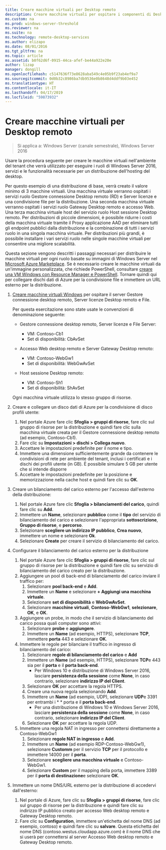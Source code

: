 ```yaml
---
title: Creare macchine virtuali per Desktop remoto
description: Creare macchine virtuali per ospitare i componenti di Desktop remoto nel cloud.
ms.custom: na
ms.prod: windows-server-threshold
ms.reviewer: na
ms.suite: na
ms.technology: remote-desktop-services
ms.author: elizapo
ms.date: 08/01/2016
ms.tgt_pltfrm: na
ms.topic: article
ms.assetid: b0f62d6f-0915-44ca-afef-be44a922e20e
author: lizap
manager: dongill
ms.openlocfilehash: c5147636f73e8628aba549c4e05b9f23ab4ef9a7
ms.sourcegitcommit: 0d0b32c8986ba7db9536e0b8648d4ddf9b03e452
ms.translationtype: HT
ms.contentlocale: it-IT
ms.lasthandoff: 04/17/2019
ms.locfileid: "59873932"
---
```

# <a name="create-virtual-machines-for-remote-desktop"></a>Creare macchine virtuali per Desktop remoto

>Si applica a: Windows Server (canale semestrale), Windows Server 2016

Usare la procedura seguente per creare le macchine virtuali nell'ambiente del tenant che verrà utilizzato per eseguire i ruoli di Windows Server 2016, servizi e le funzionalità necessarie per un distribuzione dell'hosting del desktop.   
  
Per questo esempio di una distribuzione di base, verrà creato il valore minimo di 3 macchine virtuali. Una macchina virtuale verranno ospitati i servizi ruolo Gestore connessione Desktop remoto (RD) e Server licenze e una condivisione file per la distribuzione. Una seconda macchina virtuale verranno ospitati i servizi ruolo Gateway Desktop remoto e accesso Web.  Una terza macchina virtuale host del servizio ruolo Host sessione Desktop remoto. Per distribuzioni di piccole dimensioni, è possibile ridurre i costi della macchina virtuale tramite il Proxy applicazione AAD per eliminare tutti gli endpoint pubblici dalla distribuzione e la combinazione di tutti i servizi ruolo in una singola macchina virtuale. Per distribuzioni più grandi, è possibile installare i vari servizi ruolo nelle singole macchine virtuali per consentire una migliore scalabilità.  
  
Questa sezione vengono descritti i passaggi necessari per distribuire le macchine virtuali per ogni ruolo basate su immagini di Windows Server nel [Microsoft Azure Marketplace](https://azure.microsoft.com/marketplace/). Se è necessario creare le macchine virtuali da un'immagine personalizzata, che richiede PowerShell, consultare [creare una VM Windows con Resource Manager e PowerShell](https://azure.microsoft.com/documentation/articles/virtual-machines-windows-ps-create/). Tornare quindi qui per collegare dischi dati di Azure per la condivisione file e immettere un URL esterno per la distribuzione.  
  
1.  [Creare macchine virtuali Windows](https://azure.microsoft.com/documentation/articles/virtual-machines-windows-hero-tutorial/) per ospitare il server Gestore connessione desktop remoto, Server licenze Desktop remoto e File.  
  
    Per questa esercitazione sono state usate le convenzioni di denominazione seguente:  
    - Gestore connessione desktop remoto, Server licenze e File Server:   
        - VM: Contoso-Cb1  
        - Set di disponibilità: CbAvSet    
    - Accesso Web desktop remoto e Server Gateway Desktop remoto:   
        - VM: Contoso-WebGw1  
        - Set di disponibilità: WebGwAvSet  
          
    - Host sessione Desktop remoto:   
        - VM: Contoso-Sh1  
        - Set di disponibilità: ShAvSet  
          
    Ogni macchina virtuale utilizza lo stesso gruppo di risorse.  
2.  Creare e collegare un disco dati di Azure per la condivisione di disco profili utente:  
    1.  Nel portale Azure fare clic **Sfoglia > gruppi di risorse**, fare clic sul gruppo di risorse per la distribuzione e quindi fare clic sulla macchina virtuale creata per il Gestore connessione desktop remoto (ad esempio, Contoso-Cb1).  
    2.  Fare clic su **Impostazioni > dischi > Collega nuovo**.  
    3.  Accettare le impostazioni predefinite per il nome e tipo.  
    4.  Immettere una dimensione sufficientemente grande da contenere le condivisioni di rete per ambiente del tenant, inclusi i certificati e i dischi dei profili utente (in GB). È possibile simulare 5 GB per utente che si intende disporre  
    5.  Accettare le impostazioni predefinite per la posizione e memorizzazione nella cache host e quindi fare clic su **OK**.  
3.  Creare un bilanciamento del carico esterno per l'accesso dall'esterno della distribuzione:
    1. Nel portale Azure fare clic **Sfoglia > bilanciamenti del carico**, quindi fare clic su **Add**.
    2. Immettere un **Name**, selezionare **pubblico** come il **tipo** del servizio di bilanciamento del carico e selezionare l'appropriata **sottoscrizione**,  **Gruppo di risorse**, e **percorso**.
    3. Selezionare **scegliere un indirizzo IP pubblico**, **Crea nuovo**, immettere un nome e selezionare **Ok**.
    4. Selezionare **Create** per creare il servizio di bilanciamento del carico.
4.  Configurare il bilanciamento del carico esterno per la distribuzione
    1. Nel portale Azure fare clic **Sfoglia > gruppi di risorse**, fare clic sul gruppo di risorse per la distribuzione e quindi fare clic su servizio di bilanciamento del carico creato per la distribuzione.
    2. Aggiungere un pool di back-end di bilanciamento del carico inviare il traffico per:
        1. Selezionare **pool back-end** e **Add**.
        2. Immettere un **Name** e selezionare  **\+ Aggiungi una macchina virtuale**.
        3. Selezionare **set di disponibilità** e **WebGwAvSet**.
        4. Selezionare **macchine virtuali**, **Contoso-WebGw1**, **selezionare**, **OK**, e **OK**.
    3. Aggiungere un probe, in modo che il servizio di bilanciamento del carico possa quali computer sono attivi:
        1. Selezionare **probe** e **aggiungere**.
        2. Immettere un **Name** (ad esempio, HTTPS), selezionare **TCP**, immettere **porta** 443 e selezionare **OK**.
    4. Immettere le regole per bilanciare il traffico in ingresso di bilanciamento del carico:
        1. Selezionare **regole di bilanciamento del carico** e **Add**
        2. Immettere un **Name** (ad esempio, HTTPS), selezionare **TCP**e 443 sia per il **porta** e il **porta back-end**.
            - Per Windows 10 e distribuzione di Windows Server 2016, lasciare **persistenza della sessione** come **None**, in caso contrario, selezionare **indirizzo IP del Client**.
        3. Selezionare **OK** per accettare la regola HTTPS.
        4. Creare una nuova regola selezionando **Add**.
        5. Immettere un **Name** (ad esempio, UDP), selezionare **UDP**e 3391 per entrambi i * * porta e il **porta back-end**.
            - Per una distribuzione di Windows 10 e Windows Server 2016, lasciare **persistenza della sessione** come **None**, in caso contrario, selezionare **indirizzo IP del Client**.
        6. Selezionare **OK** per accettare la regola UDP.
    5. Immettere una regola NAT in ingresso per connettersi direttamente a Contoso-WebGw1
        1. Selezionare **regole NAT in ingresso** e **Add**.
        2. Immettere un **Name** (ad esempio RDP-Contoso-WebGw1), selezionare **Customm** per il servizio **TCP** per il protocollo e immettere 14000 per il **porta**.
        3. Selezionare **scegliere una macchina virtuale** e Contoso-WebGw1.
        4. Selezionare **Custom** per il mapping della porta, immettere 3389 per il **porta di destinazione**e selezionare **OK**.
5.  Immettere un nome DNS/URL esterno per la distribuzione di accedervi dall'esterno:  
    1.  Nel portale di Azure, fare clic su **Sfoglia > gruppi di risorse**, fare clic sul gruppo di risorse per la distribuzione e quindi fare clic su indirizzo IP pubblico creato per accesso Web desktop remoto e Gateway Desktop remoto.  
    2.  Fare clic su **Configuration**, immettere un'etichetta del nome DNS (ad esempio, contoso) e quindi fare clic su **salvare**. Questa etichetta del nome DNS (contoso.westus.cloudapp.azure.com) è il nome DNS che si userà per connettersi al server Accesso Web desktop remoto e Gateway Desktop remoto.  

